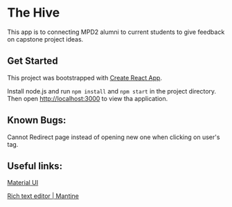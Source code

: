 # The Hive

This app is to connecting MPD2 alumni to current students to give feedback on capstone project ideas.


## Get Started

This project was bootstrapped with [Create React App](https://github.com/facebook/create-react-app).

Install node.js and run `npm install` and `npm start` in the project directory. Then open [http://localhost:3000](http://localhost:3000) to view tha application.

## Known Bugs:

Cannot Redirect page instead of opening new one when clicking on user's tag.

## Useful links:

[Material UI](https://mui.com/)

[Rich text editor | Mantine](https://mantine.dev/others/rte/)
